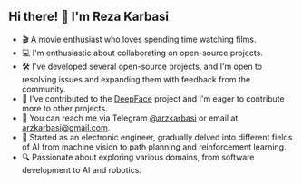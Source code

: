## Hi there! 👋 I'm Reza Karbasi

- 🎬 A movie enthusiast who loves spending time watching films.
- 💻 I'm enthusiastic about collaborating on open-source projects.
- 🛠️ I've developed several open-source projects, and I'm open to resolving issues and expanding them with feedback from the community.
- 🚀 I've contributed to the [DeepFace](https://github.com/serengil/deepface/commits?author=rezakarbasi) project and I'm eager to contribute more to other projects.
- 📱 You can reach me via Telegram [@arzkarbasi](https://t.me/arzkarbasi) or email at arzkarbasi@gmail.com.
- 🌱 Started as an electronic engineer, gradually delved into different fields of AI from machine vision to path planning and reinforcement learning.
- 🔍 Passionate about exploring various domains, from software development to AI and robotics.
